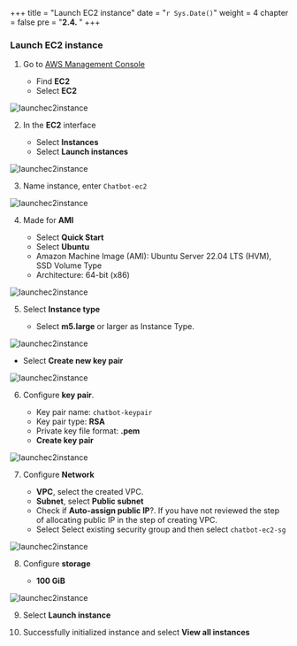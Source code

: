 +++
title = "Launch EC2 instance"
date = "`r Sys.Date()`"
weight = 4
chapter = false
pre = "<b>2.4. </b>"
+++

### Launch EC2 instance

1. Go to [AWS Management Console](https://aws.amazon.com/console/)

    - Find **EC2**
    - Select **EC2**

![launchec2instance](/Deploying-a-Multi-Model-and-Multi-RAG-Powered-Chatbot-Using-AWS-CDK-on-AWS/images/2-preparation-steps/4-launchec2instance/001-4-launchec2instance.png?width=90pc)

2. In the **EC2** interface

    - Select **Instances**
    - Select **Launch instances**

![launchec2instance](/Deploying-a-Multi-Model-and-Multi-RAG-Powered-Chatbot-Using-AWS-CDK-on-AWS/images/2-preparation-steps/4-launchec2instance/002-4-launchec2instance.png?width=90pc)

3. Name instance, enter `Chatbot-ec2`

![launchec2instance](/Deploying-a-Multi-Model-and-Multi-RAG-Powered-Chatbot-Using-AWS-CDK-on-AWS/images/2-preparation-steps/4-launchec2instance/003-4-launchec2instance.png?width=90pc)

4. Made for **AMI**

    - Select **Quick Start**
    - Select **Ubuntu**
    - Amazon Machine Image (AMI): Ubuntu Server 22.04 LTS (HVM), SSD Volume Type
    - Architecture: 64-bit (x86)

![launchec2instance](/Deploying-a-Multi-Model-and-Multi-RAG-Powered-Chatbot-Using-AWS-CDK-on-AWS/images/2-preparation-steps/4-launchec2instance/004-4-launchec2instance.png?width=90pc)

5. Select **Instance type**

    - Select **m5.large** or larger as Instance Type.
    
![launchec2instance](/Deploying-a-Multi-Model-and-Multi-RAG-Powered-Chatbot-Using-AWS-CDK-on-AWS/images/2-preparation-steps/4-launchec2instance/005-4-launchec2instance.png?width=90pc)

- Select **Create new key pair**

![launchec2instance](/Deploying-a-Multi-Model-and-Multi-RAG-Powered-Chatbot-Using-AWS-CDK-on-AWS/images/2-preparation-steps/4-launchec2instance/006-4-launchec2instance.png?width=90pc)

6. Configure **key pair**.

    - Key pair name: `chatbot-keypair`
    - Key pair type: **RSA**
    - Private key file format: **.pem**
    - **Create key pair**

![launchec2instance](/Deploying-a-Multi-Model-and-Multi-RAG-Powered-Chatbot-Using-AWS-CDK-on-AWS/images/2-preparation-steps/4-launchec2instance/007-4-launchec2instance.png?width=90pc)

7. Configure **Network**

   - **VPC**, select the created VPC.
   - **Subnet**, select **Public subnet**
   - Check if **Auto-assign public IP**?. If you have not reviewed the step of allocating public IP in the step of creating VPC.
   - Select Select existing security group and then select `chatbot-ec2-sg`

![launchec2instance](/Deploying-a-Multi-Model-and-Multi-RAG-Powered-Chatbot-Using-AWS-CDK-on-AWS/images/2-preparation-steps/4-launchec2instance/008-4-launchec2instance.png?width=90pc)

8. Configure **storage**
    
    - **100 GiB**

![launchec2instance](/Deploying-a-Multi-Model-and-Multi-RAG-Powered-Chatbot-Using-AWS-CDK-on-AWS/images/2-preparation-steps/4-launchec2instance/009-4-launchec2instance.png?width=90pc)

9.  Select **Launch instance**

10.  Successfully initialized instance and select **View all instances**